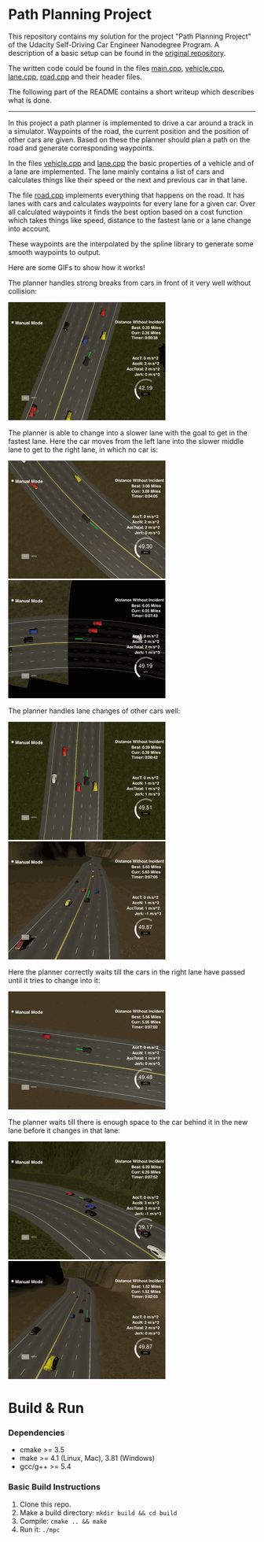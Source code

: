 # Path Planning Project

This repository contains my solution for the project "Path Planning Project" of the Udacity Self-Driving Car Engineer Nanodegree Program. A description of a basic setup can be found in the [original repository](https://github.com/udacity/CarND-Path-Planning-Project).

The written code could be found in the files [main.cpp](./src/main.cpp), [vehicle.cpp](./src/vehicle.cpp), [lane.cpp](./src/lane.cpp), [road.cpp](./src/road.cpp) and their header files.

The following part of the README contains a short writeup which describes what is done.

---


In this project a path planner is implemented to drive a car around a track in a simulator. Waypoints of the road, the current position and the position of other cars are given. Based on these the planner should plan a path on the road and generate corresponding waypoints.


In the files [vehicle.cpp](./src/vehicle.cpp) and [lane.cpp](./src/lane.cpp) the basic properties of a vehicle and of a lane are implemented. The lane mainly contains a list of cars and calculates things like their speed or the next and previous car in that lane.

The file [road.cpp](./src/road.cpp) implements everything that happens on the road. It has lanes with cars and calculates waypoints for every lane for a given car. Over all calculated waypoints it finds the best option based on a cost function which takes things like speed, distance to the fastest lane or a lane change into account.

These waypoints are the interpolated by the spline library to generate some smooth waypoints to output.

Here are some GIFs to show how it works!

The planner handles strong breaks from cars in front of it very well without collision:

![](./gifs/P11_2.gif)

The planner is able to change into a slower lane with the goal to get in the fastest lane. Here the car moves from the left lane into the slower middle lane to get to the right lane, in which no car is:

![](./gifs/P11_3.gif)
![](./gifs/P11_5.gif)

The planner handles lane changes of other cars well:

![](./gifs/P11_6.gif)
![](./gifs/P11_10.gif)

Here the planner correctly waits till the cars in the right lane have passed until it tries to change into it:

![](./gifs/P11_7.gif)

The planner waits till there is enough space to the car behind it in the new lane before it changes in that lane:

![](./gifs/P11_8.gif)
![](./gifs/P11_9.gif)


# Build & Run

### Dependencies

* cmake >= 3.5
* make >= 4.1 (Linux, Mac), 3.81 (Windows)
* gcc/g++ >= 5.4

### Basic Build Instructions

1. Clone this repo.
2. Make a build directory: `mkdir build && cd build`
3. Compile: `cmake .. && make`
4. Run it: `./mpc`
